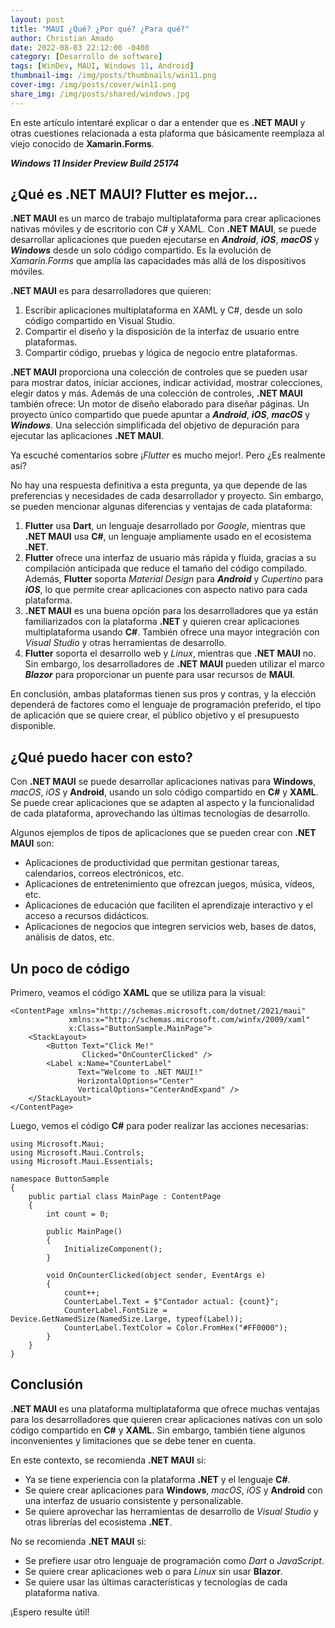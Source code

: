 ```yaml
---
layout: post
title: "MAUI ¿Qué? ¿Por qué? ¿Para qué?"
author: Christian Amado
date: 2022-08-03 22:12:00 -0400
category: [Desarrollo de software]
tags: [WinDev, MAUI, Windows 11, Android]
thumbnail-img: /img/posts/thumbnails/win11.png
cover-img: /img/posts/cover/win11.png
share_img: /img/posts/shared/windows.jpg
---
```


En este artículo intentaré explicar o dar a entender que es **.NET MAUI** y otras cuestiones relacionada a esta plaforma que básicamente reemplaza al viejo conocido de **Xamarin.Forms**.

***Windows 11 Insider Preview Build 25174***

<!--more-->

## ¿Qué es .NET MAUI? Flutter es mejor...
**.NET MAUI** es un marco de trabajo multiplataforma para crear aplicaciones nativas móviles y de escritorio con C# y XAML. Con **.NET MAUI**, se puede desarrollar aplicaciones que pueden ejecutarse en ***Android***, ***iOS***, ***macOS*** y ***Windows*** desde un solo código compartido. Es la evolución de *Xamarin.Forms* que amplía las capacidades más allá de los dispositivos móviles.  

**.NET MAUI** es para desarrolladores que quieren: 
1. Escribir aplicaciones multiplataforma en XAML y C#, desde un solo código compartido en Visual Studio.  
2. Compartir el diseño y la disposición de la interfaz de usuario entre plataformas.  
3. Compartir código, pruebas y lógica de negocio entre plataformas.  

**.NET MAUI** proporciona una colección de controles que se pueden usar para mostrar datos, iniciar acciones, indicar actividad, mostrar colecciones, elegir datos y más. Además de una colección de controles, **.NET MAUI** también ofrece: Un motor de diseño elaborado para diseñar páginas. Un proyecto único compartido que puede apuntar a ***Android***, ***iOS***, ***macOS*** y ***Windows***. Una selección simplificada del objetivo de depuración para ejecutar las aplicaciones **.NET MAUI**.

Ya escuché comentarios sobre ¡*Flutter* es mucho mejor!. Pero ¿Es realmente así?

No hay una respuesta definitiva a esta pregunta, ya que depende de las preferencias y necesidades de cada desarrollador y proyecto. Sin embargo, se pueden mencionar algunas diferencias y ventajas de cada plataforma:

1. **Flutter** usa **Dart**, un lenguaje desarrollado por *Google*, mientras que **.NET MAUI** usa **C#**, un lenguaje ampliamente usado en el ecosistema **.NET**.
2. **Flutter** ofrece una interfaz de usuario más rápida y fluida, gracias a su compilación anticipada que reduce el tamaño del código compilado. Además, **Flutter** soporta *Material Design* para ***Android*** y *Cupertino* para ***iOS***, lo que permite crear aplicaciones con aspecto nativo para cada plataforma.
3. **.NET MAUI** es una buena opción para los desarrolladores que ya están familiarizados con la plataforma **.NET** y quieren crear aplicaciones multiplataforma usando **C#**. También ofrece una mayor integración con *Visual Studio* y otras herramientas de desarrollo.
4. **Flutter** soporta el desarrollo web y *Linux*, mientras que **.NET MAUI** no. Sin embargo, los desarrolladores de **.NET MAUI** pueden utilizar el marco ***Blazor*** para proporcionar un puente para usar recursos de **MAUI**.

En conclusión, ambas plataformas tienen sus pros y contras, y la elección dependerá de factores como el lenguaje de programación preferido, el tipo de aplicación que se quiere crear, el público objetivo y el presupuesto disponible.

## ¿Qué puedo hacer con esto?
Con **.NET MAUI** se puede desarrollar aplicaciones nativas para **Windows**, *macOS*, *iOS* y **Android**, usando un solo código compartido en **C#** y **XAML**. Se puede crear aplicaciones que se adapten al aspecto y la funcionalidad de cada plataforma, aprovechando las últimas tecnologías de desarrollo.

Algunos ejemplos de tipos de aplicaciones que se pueden crear con **.NET MAUI** son:

* Aplicaciones de productividad que permitan gestionar tareas, calendarios, correos electrónicos, etc.  
* Aplicaciones de entretenimiento que ofrezcan juegos, música, vídeos, etc.  
* Aplicaciones de educación que faciliten el aprendizaje interactivo y el acceso a recursos didácticos.  
* Aplicaciones de negocios que integren servicios web, bases de datos, análisis de datos, etc.  

## Un poco de código
Primero, veamos el código **XAML** que se utiliza para la visual:
```
<ContentPage xmlns="http://schemas.microsoft.com/dotnet/2021/maui"
             xmlns:x="http://schemas.microsoft.com/winfx/2009/xaml"
             x:Class="ButtonSample.MainPage">
    <StackLayout>
        <Button Text="Click Me!"
                Clicked="OnCounterClicked" />
        <Label x:Name="CounterLabel"
               Text="Welcome to .NET MAUI!"
               HorizontalOptions="Center"
               VerticalOptions="CenterAndExpand" />
    </StackLayout>
</ContentPage>
```

Luego, vemos el código **C#** para poder realizar las acciones necesarias:
```
using Microsoft.Maui;
using Microsoft.Maui.Controls;
using Microsoft.Maui.Essentials;

namespace ButtonSample
{
    public partial class MainPage : ContentPage
    {
        int count = 0;

        public MainPage()
        {
            InitializeComponent();
        }

        void OnCounterClicked(object sender, EventArgs e)
        {
            count++;
            CounterLabel.Text = $"Contador actual: {count}";
            CounterLabel.FontSize = Device.GetNamedSize(NamedSize.Large, typeof(Label));
            CounterLabel.TextColor = Color.FromHex("#FF0000");
        }
    }
}
```
## Conclusión
**.NET MAUI** es una plataforma multiplataforma que ofrece muchas ventajas para los desarrolladores que quieren crear aplicaciones nativas con un solo código compartido en **C#** y **XAML**. Sin embargo, también tiene algunos inconvenientes y limitaciones que se debe tener en cuenta.

En este contexto, se recomienda **.NET MAUI** si:

* Ya se tiene experiencia con la plataforma **.NET** y el lenguaje **C#**.
* Se quiere crear aplicaciones para **Windows**, *macOS*, *iOS* y **Android** con una interfaz de usuario consistente y personalizable.
* Se quiere aprovechar las herramientas de desarrollo de *Visual Studio* y otras librerías del ecosistema **.NET**.

No se recomienda **.NET MAUI** si:

* Se prefiere usar otro lenguaje de programación como *Dart* o *JavaScript*.
* Se quiere crear aplicaciones web o para *Linux* sin usar **Blazor**.
* Se quiere usar las últimas características y tecnologías de cada plataforma nativa.

¡Espero resulte útil!
